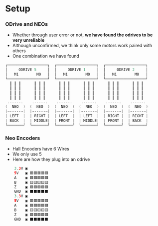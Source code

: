 # Setup
### ODrive and NEOs
- Whether through user error or not, **we have found the odrives to be very unreliable**
- Although unconfirmed, we think only some motors work paired with others
- One combination we have found
```java
┌──────────────────┐  ┌──────────────────┐  ┌──────────────────┐
│     ODRIVE 5     │  │     ODRIVE 1     │  │     ODRIVE 2     │
│   M1        M0   │  │   M1        M0   │  │   M1        M0   │
└──────────────────┘  └──────────────────┘  └──────────────────┘
  ║ ║ ║      ║ ║ ║      ║ ║ ║      ║ ║ ║      ║ ║ ║      ║ ║ ║
  ║ ║ ║      ║ ║ ║      ║ ║ ║      ║ ║ ║      ║ ║ ║      ║ ║ ║
  ║ ║ ║      ║ ║ ║      ║ ║ ║      ║ ║ ║      ║ ║ ║      ║ ║ ║
  ║ ║ ║      ║ ║ ║      ║ ║ ║      ║ ║ ║      ║ ║ ║      ║ ║ ║
 .-----.    .-----.    .-----.    .-----.    .-----.    .-----.
(  NEO  )  (  NEO  )  (  NEO  )  (  NEO  )  (  NEO  )  (  NEO  )
|~-----~|  |~-----~|  |~-----~|  |~-----~|  |~-----~|  |~-----~|
| LEFT  |  | RIGHT |  | LEFT  |  | LEFT  |  | RIGHT |  | RIGHT |
| BACK  |  | MIDDLE|  | FRONT |  | MIDDLE|  | FRONT |  | BACK  |
└───────┘  └───────┘  └───────┘  └───────┘  └───────┘  └───────┘
```
### Neo Encoders
- Hall Encoders have 6 Wires
- We only use 5
- Here are how they plug into an odrive
```java
    3.3V ▣
    5V   ▣ 🟥🟥🟥🟥🟥
    A    ▣ 🟦🟦🟦🟦🟦  
    B    ▣ 🟨🟨🟨🟨🟨
    Z    ▣ 🟩🟩🟩🟩🟩
    GND  ▣ ⬛⬛⬛⬛⬛
    3.3V ▣
    5V   ▣ 🟥🟥🟥🟥🟥
    A    ▣ 🟦🟦🟦🟦🟦  
    B    ▣ 🟨🟨🟨🟨🟨
    Z    ▣ 🟩🟩🟩🟩🟩
    GND  ▣ ⬛⬛⬛⬛⬛
```